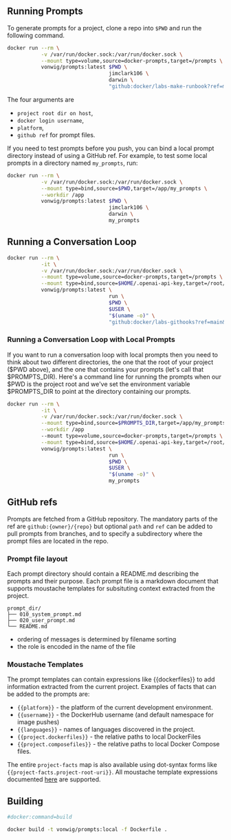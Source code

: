 
## Running Prompts

To generate prompts for a project, clone a repo into `$PWD` and run the 
following command.

```sh
docker run --rm \
           -v /var/run/docker.sock:/var/run/docker.sock \
           --mount type=volume,source=docker-prompts,target=/prompts \
           vonwig/prompts:latest $PWD \
                                 jimclark106 \
                                 darwin \
                                 "github:docker/labs-make-runbook?ref=main&path=prompts/lazy_docker"
```

The four arguments are 
* `project root dir on host`, 
* `docker login username`, 
* `platform`, 
* `github ref` for prompt files.

If you need to test prompts before you push, you can bind a local prompt directory instead of using
a GitHub ref.  For example, to test some local prompts in a directory named `my_prompts`, run:

```sh
docker run --rm \
           -v /var/run/docker.sock:/var/run/docker.sock \
           --mount type=bind,source=$PWD,target=/app/my_prompts \
           --workdir /app
           vonwig/prompts:latest $PWD \
                                 jimclark106 \
                                 darwin \
                                 my_prompts
```

## Running a Conversation Loop

```sh
docker run --rm \
           -it \
           -v /var/run/docker.sock:/var/run/docker.sock \
           --mount type=volume,source=docker-prompts,target=/prompts \
           --mount type=bind,source=$HOME/.openai-api-key,target=/root/.openai-api-key \
           vonwig/prompts:latest \
                                 run \
                                 $PWD \
                                 $USER \
                                 "$(uname -o)" \
                                 "github:docker/labs-githooks?ref=main&path=prompts/git_hooks"
```

### Running a Conversation Loop with Local Prompts

If you want to run a conversation loop with local prompts then you need to think about two different directories, the one that the root of your project ($PWD above), 
and the one that contains your prompts (let's call that $PROMPTS_DIR).  Here's a command line for running the prompts when our $PWD is the project root and we've set the environment variable
$PROMPTS_DIR to point at the directory containing our prompts.

```sh
docker run --rm \
           -it \
           -v /var/run/docker.sock:/var/run/docker.sock \
           --mount type=bind,source=$PROMPTS_DIR,target=/app/my_prompts \
           --workdir /app
           --mount type=volume,source=docker-prompts,target=/prompts \
           --mount type=bind,source=$HOME/.openai-api-key,target=/root/.openai-api-key \
           vonwig/prompts:latest \
                                 run \
                                 $PWD \
                                 $USER \
                                 "$(uname -o)" \
                                 my_prompts
```

## GitHub refs

Prompts are fetched from a GitHub repository.  The mandatory parts of the ref are `github:{owner}/{repo}` 
but optional `path` and `ref` can be added to pull prompts from branches, and to specify a subdirectory
where the prompt files are located in the repo.

### Prompt file layout

Each prompt directory should contain a README.md describing the prompts and their purpose.  Each prompt file
is a markdown document that supports moustache templates for subsituting context extracted from the project.

```
prompt_dir/
├── 010_system_prompt.md
├── 020_user_prompt.md
└── README.md
```

* ordering of messages is determined by filename sorting
* the role is encoded in the name of the file

### Moustache Templates

The prompt templates can contain expressions like {{dockerfiles}} to add information
extracted from the current project.  Examples of facts that can be added to the
prompts are:

* `{{platform}}` - the platform of the current development environment.
* `{{username}}` - the DockerHub username (and default namespace for image pushes)
* `{{languages}}` - names of languages discovered in the project.
* `{{project.dockerfiles}}` - the relative paths to local DockerFiles
* `{{project.composefiles}}` - the relative paths to local Docker Compose files.

The entire `project-facts` map is also available using dot-syntax
forms like `{{project-facts.project-root-uri}}`.  All moustache template
expressions documented [here](https://github.com/yogthos/Selmer) are supported.

## Building

```sh
#docker:command=build

docker build -t vonwig/prompts:local -f Dockerfile .
```

